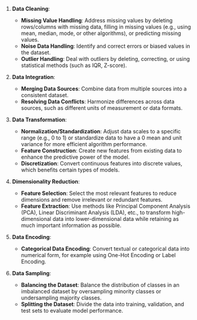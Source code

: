 
1. **Data Cleaning**:
   - **Missing Value Handling**: Address missing values by deleting rows/columns with missing data, filling in missing values (e.g., using mean, median, mode, or other algorithms), or predicting missing values.
   - **Noise Data Handling**: Identify and correct errors or biased values in the dataset.
   - **Outlier Handling**: Deal with outliers by deleting, correcting, or using statistical methods (such as IQR, Z-score).

2. **Data Integration**:
   - **Merging Data Sources**: Combine data from multiple sources into a consistent dataset.
   - **Resolving Data Conflicts**: Harmonize differences across data sources, such as different units of measurement or data formats.

3. **Data Transformation**:
   - **Normalization/Standardization**: Adjust data scales to a specific range (e.g., 0 to 1) or standardize data to have a 0 mean and unit variance for more efficient algorithm performance.
   - **Feature Construction**: Create new features from existing data to enhance the predictive power of the model.
   - **Discretization**: Convert continuous features into discrete values, which benefits certain types of models.

4. **Dimensionality Reduction**:
   - **Feature Selection**: Select the most relevant features to reduce dimensions and remove irrelevant or redundant features.
   - **Feature Extraction**: Use methods like Principal Component Analysis (PCA), Linear Discriminant Analysis (LDA), etc., to transform high-dimensional data into lower-dimensional data while retaining as much important information as possible.

5. **Data Encoding**:
   - **Categorical Data Encoding**: Convert textual or categorical data into numerical form, for example using One-Hot Encoding or Label Encoding.

6. **Data Sampling**:
   - **Balancing the Dataset**: Balance the distribution of classes in an imbalanced dataset by oversampling minority classes or undersampling majority classes.
   - **Splitting the Dataset**: Divide the data into training, validation, and test sets to evaluate model performance.
